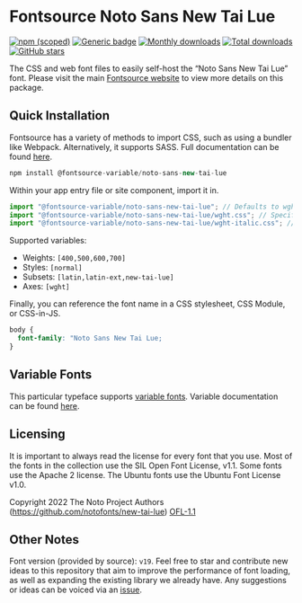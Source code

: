 # Fontsource Noto Sans New Tai Lue

[![npm (scoped)](https://img.shields.io/npm/v/@fontsource/noto-sans-new-tai-lue?color=brightgreen)](https://www.npmjs.com/package/@fontsource/noto-sans-new-tai-lue) [![Generic badge](https://img.shields.io/badge/fontsource-passing-brightgreen)](https://github.com/fontsource/fontsource) [![Monthly downloads](https://badgen.net/npm/dm/@fontsource/noto-sans-new-tai-lue)](https://github.com/fontsource/fontsource) [![Total downloads](https://badgen.net/npm/dt/@fontsource/noto-sans-new-tai-lue)](https://github.com/fontsource/fontsource) [![GitHub stars](https://img.shields.io/github/stars/fontsource/fontsource.svg?style=social&label=Star)](https://github.com/fontsource/fontsource/stargazers)

The CSS and web font files to easily self-host the “Noto Sans New Tai Lue” font. Please visit the main [Fontsource website](https://fontsource.org/fonts/noto-sans-new-tai-lue) to view more details on this package.

## Quick Installation

Fontsource has a variety of methods to import CSS, such as using a bundler like Webpack. Alternatively, it supports SASS. Full documentation can be found [here](https://fontsource.org/docs/introduction).

```javascript
npm install @fontsource-variable/noto-sans-new-tai-lue
```

Within your app entry file or site component, import it in.

```javascript
import "@fontsource-variable/noto-sans-new-tai-lue"; // Defaults to wght axis
import "@fontsource-variable/noto-sans-new-tai-lue/wght.css"; // Specify axis
import "@fontsource-variable/noto-sans-new-tai-lue/wght-italic.css"; // Specify axis and style

```

Supported variables:
- Weights: `[400,500,600,700]`
- Styles: `[normal]`
- Subsets: `[latin,latin-ext,new-tai-lue]`
- Axes: `[wght]`

Finally, you can reference the font name in a CSS stylesheet, CSS Module, or CSS-in-JS.

```css
body {
  font-family: "Noto Sans New Tai Lue;
}
```

## Variable Fonts

This particular typeface supports [variable fonts](https://developer.mozilla.org/en-US/docs/Web/CSS/CSS_Fonts/Variable_Fonts_Guide).
Variable documentation can be found [here](https://fontsource.org/docs/variable-fonts).

## Licensing
It is important to always read the license for every font that you use.
Most of the fonts in the collection use the SIL Open Font License, v1.1. Some fonts use the Apache 2 license. The Ubuntu fonts use the Ubuntu Font License v1.0.

Copyright 2022 The Noto Project Authors (https://github.com/notofonts/new-tai-lue)
[OFL-1.1](http://scripts.sil.org/OFL)

## Other Notes
Font version (provided by source): `v19`.
Feel free to star and contribute new ideas to this repository that aim to improve the performance of font loading, as well as expanding the existing library we already have. Any suggestions or ideas can be voiced via an [issue](https://github.com/fontsource/fontsource/issues).